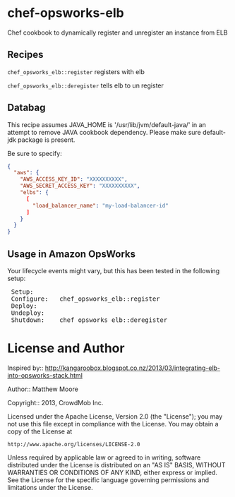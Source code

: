chef-opsworks-elb
=================

Chef cookbook to dynamically register and unregister an instance from ELB

Recipes
------------------

`chef_opsworks_elb::register` registers with elb

`chef_opsworks_elb::deregister` tells elb to un register

Databag
-------------------

This recipe assumes JAVA_HOME is '/usr/lib/jvm/default-java/' in an attempt to remove JAVA cookbook dependency. Please make sure default-jdk package is present.

Be sure to specify: 
```json
{ 
  "aws": {
    "AWS_ACCESS_KEY_ID": "XXXXXXXXXX",
    "AWS_SECRET_ACCESS_KEY": "XXXXXXXXXX",
    "elbs": {
      [
        "load_balancer_name": "my-load-balancer-id"
      ]
    }
  }
}
```

Usage in Amazon OpsWorks
-------------------------
Your lifecycle events might vary, but this has been tested in the following setup:

<pre>
 Setup:
 Configure:   chef_opsworks_elb::register
 Deploy: 
 Undeploy: 
 Shutdown:    chef_opsworks_elb::deregister
</pre>

License and Author
===============================

Inspired by:: http://kangaroobox.blogspot.co.nz/2013/03/integrating-elb-into-opsworks-stack.html

Author:: Matthew Moore

Copyright:: 2013, CrowdMob Inc.


Licensed under the Apache License, Version 2.0 (the "License"); you may not use this file except in compliance with the License. You may obtain a copy of the License at

    http://www.apache.org/licenses/LICENSE-2.0

Unless required by applicable law or agreed to in writing, software distributed under the License is distributed on an "AS IS" BASIS, WITHOUT WARRANTIES OR CONDITIONS OF ANY KIND, either express or implied. See the License for the specific language governing permissions and limitations under the License.
